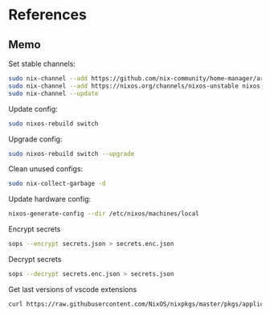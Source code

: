 # References

## Memo

Set stable channels:

```bash
sudo nix-channel --add https://github.com/nix-community/home-manager/archive/master.tar.gz home-manager
sudo nix-channel --add https://nixos.org/channels/nixos-unstable nixos
sudo nix-channel --update
```

Update config:

```bash
sudo nixos-rebuild switch
```

Upgrade config:

```bash
sudo nixos-rebuild switch --upgrade
```

Clean unused configs:

```bash
sudo nix-collect-garbage -d
```

Update hardware config:

```bash
nixos-generate-config --dir /etc/nixos/machines/local
```

Encrypt secrets

```bash
sops --encrypt secrets.json > secrets.enc.json
```

Decrypt secrets

```bash
sops --decrypt secrets.enc.json > secrets.json
```

Get last versions of vscode extensions

```bash
curl https://raw.githubusercontent.com/NixOS/nixpkgs/master/pkgs/applications/editors/vscode/extensions/update_installed_exts.sh | bash > vscode_ext.nix
```
